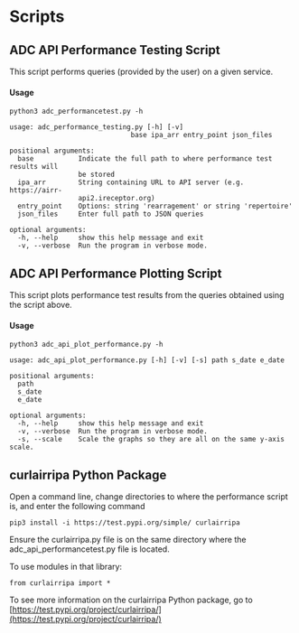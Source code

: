 # Scripts

## ADC API Performance Testing Script 

This script performs queries (provided by the user) on a given service. 

#### Usage

`python3 adc_performancetest.py -h
`

    usage: adc_performance_testing.py [-h] [-v]
                                  base ipa_arr entry_point json_files

    positional arguments:
      base           Indicate the full path to where performance test results will
                     be stored
      ipa_arr        String containing URL to API server (e.g. https://airr-
                     api2.ireceptor.org)
      entry_point    Options: string 'rearragement' or string 'repertoire'
      json_files     Enter full path to JSON queries

    optional arguments:
      -h, --help     show this help message and exit
      -v, --verbose  Run the program in verbose mode.
      
## ADC API Performance Plotting Script 

This script plots performance test results from the queries obtained using the script above.

#### Usage

`python3 adc_api_plot_performance.py -h`

    usage: adc_api_plot_performance.py [-h] [-v] [-s] path s_date e_date

    positional arguments:
      path
      s_date
      e_date

    optional arguments:
      -h, --help     show this help message and exit
      -v, --verbose  Run the program in verbose mode.
      -s, --scale    Scale the graphs so they are all on the same y-axis scale.

## curlairripa Python Package 

Open a command line, change directories to where the performance script is, and enter the following command

`pip3 install -i https://test.pypi.org/simple/ curlairripa`

Ensure the curlairripa.py file is on the same directory where the adc_api_performancetest.py file is located. 

To use modules in that library:

`from curlairripa import *`

To see more information on the curlairripa Python package, go to [https://test.pypi.org/project/curlairripa/](https://test.pypi.org/project/curlairripa/)
